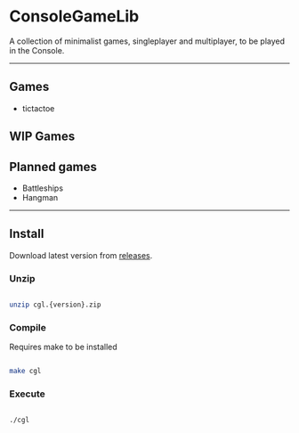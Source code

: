 # ConsoleGameLib

A collection of minimalist games, singleplayer and multiplayer, to be played in the Console.

---

## Games

- tictactoe

## WIP Games

## Planned games

- Battleships
- Hangman

---

## Install

Download latest version from [releases](https://github.com/TheBlackbird14/tic-tac-toe/releases/tag/V1.0).

### Unzip

```bash

unzip cgl.{version}.zip

```

### Compile

Requires make to be installed

```bash

make cgl

```

### Execute

```bash

./cgl

```

